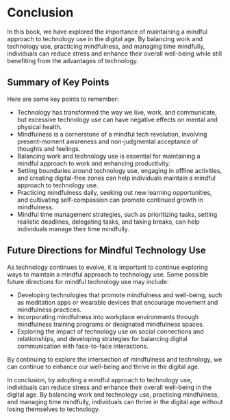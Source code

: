 # Conclusion

In this book, we have explored the importance of maintaining a mindful approach to technology use in the digital age. By balancing work and technology use, practicing mindfulness, and managing time mindfully, individuals can reduce stress and enhance their overall well-being while still benefiting from the advantages of technology.

Summary of Key Points
---------------------

Here are some key points to remember:

* Technology has transformed the way we live, work, and communicate, but excessive technology use can have negative effects on mental and physical health.
* Mindfulness is a cornerstone of a mindful tech revolution, involving present-moment awareness and non-judgmental acceptance of thoughts and feelings.
* Balancing work and technology use is essential for maintaining a mindful approach to work and enhancing productivity.
* Setting boundaries around technology use, engaging in offline activities, and creating digital-free zones can help individuals maintain a mindful approach to technology use.
* Practicing mindfulness daily, seeking out new learning opportunities, and cultivating self-compassion can promote continued growth in mindfulness.
* Mindful time management strategies, such as prioritizing tasks, setting realistic deadlines, delegating tasks, and taking breaks, can help individuals manage their time mindfully.

Future Directions for Mindful Technology Use
--------------------------------------------

As technology continues to evolve, it is important to continue exploring ways to maintain a mindful approach to technology use. Some possible future directions for mindful technology use may include:

* Developing technologies that promote mindfulness and well-being, such as meditation apps or wearable devices that encourage movement and mindfulness practices.
* Incorporating mindfulness into workplace environments through mindfulness training programs or designated mindfulness spaces.
* Exploring the impact of technology use on social connections and relationships, and developing strategies for balancing digital communication with face-to-face interactions.

By continuing to explore the intersection of mindfulness and technology, we can continue to enhance our well-being and thrive in the digital age.

In conclusion, by adopting a mindful approach to technology use, individuals can reduce stress and enhance their overall well-being in the digital age. By balancing work and technology use, practicing mindfulness, and managing time mindfully, individuals can thrive in the digital age without losing themselves to technology.